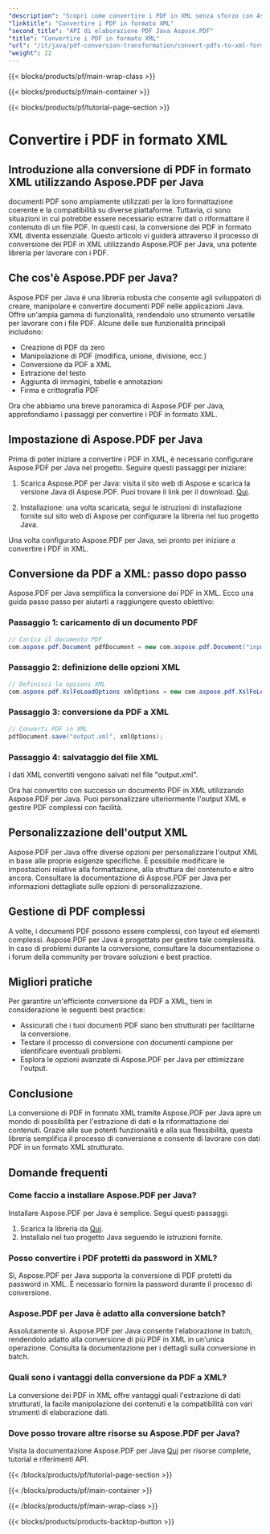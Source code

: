 ```yaml
---
"description": "Scopri come convertire i PDF in XML senza sforzo con Aspose.PDF per Java. Guida passo passo e best practice per una conversione efficiente."
"linktitle": "Convertire i PDF in formato XML"
"second_title": "API di elaborazione PDF Java Aspose.PDF"
"title": "Convertire i PDF in formato XML"
"url": "/it/java/pdf-conversion-transformation/convert-pdfs-to-xml-format/"
"weight": 22
---
```


{{< blocks/products/pf/main-wrap-class >}}

{{< blocks/products/pf/main-container >}}

{{< blocks/products/pf/tutorial-page-section >}}

# Convertire i PDF in formato XML


## Introduzione alla conversione di PDF in formato XML utilizzando Aspose.PDF per Java

documenti PDF sono ampiamente utilizzati per la loro formattazione coerente e la compatibilità su diverse piattaforme. Tuttavia, ci sono situazioni in cui potrebbe essere necessario estrarre dati o riformattare il contenuto di un file PDF. In questi casi, la conversione dei PDF in formato XML diventa essenziale. Questo articolo vi guiderà attraverso il processo di conversione dei PDF in XML utilizzando Aspose.PDF per Java, una potente libreria per lavorare con i PDF.

## Che cos'è Aspose.PDF per Java?

Aspose.PDF per Java è una libreria robusta che consente agli sviluppatori di creare, manipolare e convertire documenti PDF nelle applicazioni Java. Offre un'ampia gamma di funzionalità, rendendolo uno strumento versatile per lavorare con i file PDF. Alcune delle sue funzionalità principali includono:

- Creazione di PDF da zero
- Manipolazione di PDF (modifica, unione, divisione, ecc.)
- Conversione da PDF a XML
- Estrazione del testo
- Aggiunta di immagini, tabelle e annotazioni
- Firma e crittografia PDF

Ora che abbiamo una breve panoramica di Aspose.PDF per Java, approfondiamo i passaggi per convertire i PDF in formato XML.

## Impostazione di Aspose.PDF per Java

Prima di poter iniziare a convertire i PDF in XML, è necessario configurare Aspose.PDF per Java nel progetto. Seguire questi passaggi per iniziare:

1. Scarica Aspose.PDF per Java: visita il sito web di Aspose e scarica la versione Java di Aspose.PDF. Puoi trovare il link per il download. [Qui](https://releases.aspose.com/pdf/java/).

2. Installazione: una volta scaricata, segui le istruzioni di installazione fornite sul sito web di Aspose per configurare la libreria nel tuo progetto Java.

Una volta configurato Aspose.PDF per Java, sei pronto per iniziare a convertire i PDF in XML.

## Conversione da PDF a XML: passo dopo passo

Aspose.PDF per Java semplifica la conversione dei PDF in XML. Ecco una guida passo passo per aiutarti a raggiungere questo obiettivo:

### Passaggio 1: caricamento di un documento PDF

```java
// Carica il documento PDF
com.aspose.pdf.Document pdfDocument = new com.aspose.pdf.Document("input.pdf");
```

### Passaggio 2: definizione delle opzioni XML

```java
// Definisci le opzioni XML
com.aspose.pdf.XslFoLoadOptions xmlOptions = new com.aspose.pdf.XslFoLoadOptions();
```

### Passaggio 3: conversione da PDF a XML

```java
// Converti PDF in XML
pdfDocument.save("output.xml", xmlOptions);
```

### Passaggio 4: salvataggio del file XML

I dati XML convertiti vengono salvati nel file "output.xml".

Ora hai convertito con successo un documento PDF in XML utilizzando Aspose.PDF per Java. Puoi personalizzare ulteriormente l'output XML e gestire PDF complessi con facilità.

## Personalizzazione dell'output XML

Aspose.PDF per Java offre diverse opzioni per personalizzare l'output XML in base alle proprie esigenze specifiche. È possibile modificare le impostazioni relative alla formattazione, alla struttura del contenuto e altro ancora. Consultare la documentazione di Aspose.PDF per Java per informazioni dettagliate sulle opzioni di personalizzazione.

## Gestione di PDF complessi

A volte, i documenti PDF possono essere complessi, con layout ed elementi complessi. Aspose.PDF per Java è progettato per gestire tale complessità. In caso di problemi durante la conversione, consultare la documentazione o i forum della community per trovare soluzioni e best practice.

## Migliori pratiche

Per garantire un'efficiente conversione da PDF a XML, tieni in considerazione le seguenti best practice:

- Assicurati che i tuoi documenti PDF siano ben strutturati per facilitarne la conversione.
- Testare il processo di conversione con documenti campione per identificare eventuali problemi.
- Esplora le opzioni avanzate di Aspose.PDF per Java per ottimizzare l'output.

## Conclusione

La conversione di PDF in formato XML tramite Aspose.PDF per Java apre un mondo di possibilità per l'estrazione di dati e la riformattazione dei contenuti. Grazie alle sue potenti funzionalità e alla sua flessibilità, questa libreria semplifica il processo di conversione e consente di lavorare con dati PDF in un formato XML strutturato.

## Domande frequenti

### Come faccio a installare Aspose.PDF per Java?

Installare Aspose.PDF per Java è semplice. Segui questi passaggi:
1. Scarica la libreria da [Qui](https://releases.aspose.com/pdf/java/).
2. Installalo nel tuo progetto Java seguendo le istruzioni fornite.

### Posso convertire i PDF protetti da password in XML?

Sì, Aspose.PDF per Java supporta la conversione di PDF protetti da password in XML. È necessario fornire la password durante il processo di conversione.

### Aspose.PDF per Java è adatto alla conversione batch?

Assolutamente sì. Aspose.PDF per Java consente l'elaborazione in batch, rendendolo adatto alla conversione di più PDF in XML in un'unica operazione. Consulta la documentazione per i dettagli sulla conversione in batch.

### Quali sono i vantaggi della conversione da PDF a XML?

La conversione dei PDF in XML offre vantaggi quali l'estrazione di dati strutturati, la facile manipolazione dei contenuti e la compatibilità con vari strumenti di elaborazione dati.

### Dove posso trovare altre risorse su Aspose.PDF per Java?

Visita la documentazione Aspose.PDF per Java [Qui](https://reference.aspose.com/pdf/java/) per risorse complete, tutorial e riferimenti API.

{{< /blocks/products/pf/tutorial-page-section >}}

{{< /blocks/products/pf/main-container >}}

{{< /blocks/products/pf/main-wrap-class >}}

{{< blocks/products/products-backtop-button >}}